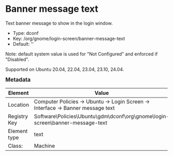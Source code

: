 # Banner message text

Text banner message to show in the login window.

- Type: dconf
- Key: /org/gnome/login-screen/banner-message-text
- Default: ''

Note: default system value is used for "Not Configured" and enforced if "Disabled".

Supported on Ubuntu 20.04, 22.04, 23.04, 23.10, 24.04.



<span style="font-size: larger;">**Metadata**</span>

| Element      | Value            |
| ---          | ---              |
| Location     | Computer Policies -> Ubuntu -> Login Screen -> Interface -> Banner message text    |
| Registry Key | Software\Policies\Ubuntu\gdm\dconf\org\gnome\login-screen\banner-message-text         |
| Element type | text |
| Class:       | Machine       |
